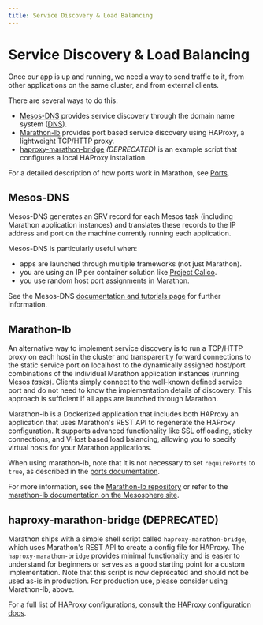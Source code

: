 ```yaml
---
title: Service Discovery & Load Balancing
---
```


# Service Discovery & Load Balancing

Once our app is up and running, we need a way to send traffic to it, from other applications on the same cluster, and from external clients.

There are several ways to do this:
* [Mesos-DNS](https://github.com/mesosphere/mesos-dns) provides service discovery through the domain name system ([DNS](http://en.wikipedia.org/wiki/Domain_Name_System)).
* [Marathon-lb](https://github.com/mesosphere/marathon-lb) provides port based service discovery using HAProxy, a lightweight TCP/HTTP proxy.
* [haproxy-marathon-bridge](https://github.com/mesosphere/marathon/blob/master/examples/haproxy-marathon-bridge) *(DEPRECATED)* is an example script that configures a local HAProxy installation.

For a detailed description of how ports work in Marathon, see [Ports](ports.html).

## Mesos-DNS

Mesos-DNS generates an SRV record for each Mesos task (including Marathon application instances) and translates these records to the IP address and port on the machine currently running each application.

Mesos-DNS is particularly useful when:
* apps are launched through multiple frameworks (not just Marathon).
* you are using an IP per container solution like [Project Calico](http://www.projectcalico.org/).
* you use random host port assignments in Marathon.

See the Mesos-DNS [documentation and tutorials page](http://mesosphere.github.io/mesos-dns/) for further information.

## Marathon-lb

An alternative way to implement service discovery is to run a TCP/HTTP proxy on each host in the cluster and transparently forward connections to the static service port on localhost to the dynamically assigned host/port combinations of the individual Marathon application instances (running Mesos *tasks*). Clients simply connect to the well-known defined service port and do not need to know the implementation details of discovery. This approach is sufficient if all apps are launched through Marathon.

Marathon-lb is a Dockerized application that includes both HAProxy an application that uses Marathon's REST API to regenerate the HAProxy configuration. It supports advanced functionality like SSL offloading, sticky connections, and VHost based load balancing, allowing you to specify virtual hosts for your Marathon applications.

When using marathon-lb, note that it is not necessary to set `requirePorts` to `true`, as described in the [ports documentation](ports.html).

For more information, see the [Marathon-lb repository](https://github.com/mesosphere/marathon-lb) or refer to the [marathon-lb documentation on the Mesosphere site](https://docs.mesosphere.com/administration/service-discovery-with-marathon-lb/service-discovery-and-load-balancing-with-marathon-lb/).

## haproxy-marathon-bridge (DEPRECATED)

Marathon ships with a simple shell script called `haproxy-marathon-bridge`, which uses Marathon's REST API to create a config file for HAProxy. The `haproxy-marathon-bridge` provides minimal functionality and is easier to understand for beginners or serves as a good starting point for a custom implementation. Note that this script is now deprecated and should not be used as-is in production. For production use, please consider using Marathon-lb, above.

For a full list of HAProxy configurations, consult [the HAProxy configuration docs](http://cbonte.github.io/haproxy-dconv/configuration-1.5.html).
